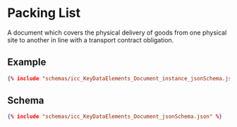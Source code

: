 # Packing List
A document which covers the physical delivery of goods from one physical site to another in line with a transport contract obligation.

## Example
```json
{% include "schemas/icc_KeyDataElements_Document_instance_jsonSchema.json" %}
```

## Schema
```json
{% include "schemas/icc_KeyDataElements_Document_jsonSchema.json" %}
```
